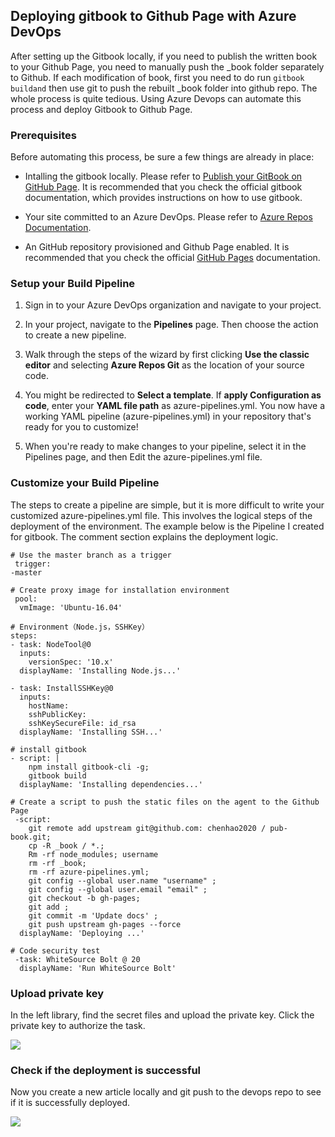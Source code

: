 ## Deploying gitbook to Github Page with Azure DevOps

After setting up the Gitbook locally, if you need to publish the written book to your Github Page, you need to manually push the _book folder separately to Github. If each modification of book, first you need to do run `gitbook buildand` then use git to push the rebuilt _book folder into github repo. The whole process is quite tedious. Using Azure Devops can automate this process and deploy Gitbook to Github Page.

### Prerequisites

Before automating this process, be sure a few things are already in place:

- Intalling the gitbook locally. Please refer to [Publish your GitBook on GitHub Page](/). It is recommended that you check the official gitbook documentation, which provides instructions on how to use gitbook.

- Your site committed to an Azure DevOps. Please refer to [Azure Repos Documentation](https://docs.microsoft.com/en-us/azure/devops/repos/?view=azure-devops).

- An GitHub repository provisioned and Github Page enabled. It is recommended that you check the official [GitHub Pages](https://help.github.com/en/github/working-with-github-pages) documentation.

### Setup your Build Pipeline

1. Sign in to your Azure DevOps organization and navigate to your project.

2. In your project, navigate to the **Pipelines** page. Then choose the action to create a new pipeline.

3. Walk through the steps of the wizard by first clicking **Use the classic editor** and selecting **Azure Repos Git** as the location of your source code.

4. You might be redirected to **Select a template**. If **apply Configuration as code**, enter your **YAML file path** as azure-pipelines.yml. You now have a working YAML pipeline (azure-pipelines.yml) in your repository that's ready for you to customize!

5. When you're ready to make changes to your pipeline, select it in the Pipelines page, and then Edit the azure-pipelines.yml file.

### Customize your Build Pipeline

The steps to create a pipeline are simple, but it is more difficult to write your customized azure-pipelines.yml file. This involves the logical steps of the deployment of the environment. The example below is the Pipeline I created for gitbook. The comment section explains the deployment logic.

```
# Use the master branch as a trigger
 trigger: 
-master

# Create proxy image for installation environment
 pool: 
  vmImage: 'Ubuntu-16.04' 

# Environment（Node.js，SSHKey）
steps:
- task: NodeTool@0 
  inputs:
    versionSpec: '10.x'
  displayName: 'Installing Node.js...'

- task: InstallSSHKey@0
  inputs:
    hostName: 
    sshPublicKey: 
    sshKeySecureFile: id_rsa 
  displayName: 'Installing SSH...'

# install gitbook
- script: |
    npm install gitbook-cli -g;
    gitbook build
  displayName: 'Installing dependencies...'

# Create a script to push the static files on the agent to the Github Page
 -script: 
    git remote add upstream git@github.com: chenhao2020 / pub-book.git; 
    cp -R _book / *.; 
    Rm -rf node_modules; username 
    rm -rf _book; 
    rm -rf azure-pipelines.yml; 
    git config --global user.name "username" ; 
    git config --global user.email "email" ; 
    git checkout -b gh-pages; 
    git add ; 
    git commit -m 'Update docs' ; 
    git push upstream gh-pages --force 
  displayName: 'Deploying ...'

# Code security test
 -task: WhiteSource Bolt @ 20 
  displayName: 'Run WhiteSource Bolt'

  ```

### Upload private key

In the left library, find the secret files and upload the private key. Click the private key to authorize the task. 

![](https://s2.ax1x.com/2020/01/20/1iNGL9.png)

### Check if the deployment is successful

Now you create a new article locally and git push to the devops repo to see if it is successfully deployed.

![](https://s2.ax1x.com/2020/01/20/1iNYZR.png)
